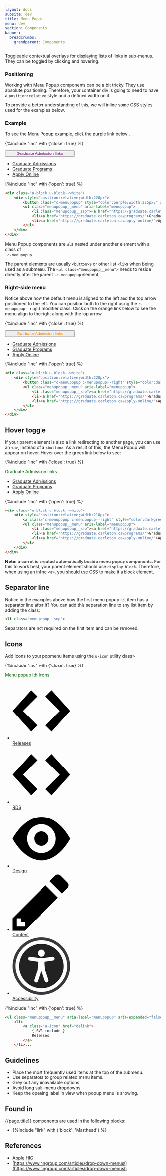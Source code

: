 ```yaml
---
layout: docs
subsite: dev
title: Menu Popup
menu: dev
section: Components
banner:
  breadcrumbs:
    grandparent: Components
---
```


Toggleable contextual overlays for displaying lists of links in sub-menus. They can be toggled by clicking and hovering.

### Positioning

Working with Menu Popup components can be a bit tricky. They use absolute positioning. Therefore, your container div is going to need to have a `position:relative` style and a defined width on it. 

To provide a better understanding of this, we will inline some CSS styles used for the examples below.

### Example

To see the Menu Popup example, click the purple link below .

{%include "inc" with {'close': true} %}

<div class="u-block u-block--white">
    <div style="position:relative;width:220px">
        <button class="c-menupopup" style="color:purple;width:225px;" aria-label="Open Menu">Graduate Admission links</button>
        <ul class="menupopup__menu" aria-label="menupopup">
            <li class="menupopup__sep"><a href="https://graduate.carleton.ca">Graduate Admissions</a></li>
            <li><a href="https://graduate.carleton.ca/programs/">Graduate Programs</a></li>
            <li><a href="https://graduate.carleton.ca/apply-online/">Apply Online</a></li>
        </ul>
    </div>
</div>

{%include "inc" with {'open': true} %}

```html
<div class="u-block u-block--white">
    <div style="position:relative;width:220px">
        <button class="c-menupopup" style="color:purple;width:225px;" aria-label="Open Menu">Graduate Admission links</button>
        <ul class="menupopup__menu" aria-label="menupopup">
            <li class="menupopup__sep"><a href="https://graduate.carleton.ca">Graduate Admissions</a></li>
            <li><a href="https://graduate.carleton.ca/programs/">Graduate Programs</a></li>
            <li><a href="https://graduate.carleton.ca/apply-online/">Apply Online</a></li>
        </ul>
    </div>
</div>
```

Menu Popup components are `ul`s nested under another element with a class of <br>`.c-menupopup`. 

The parent elements are usually `<button>`s or other list `<li>`s when being used as a submenu. The `<ul class="menupopup__menu">` needs to reside directly after the parent `.c-menupopup` element.

### Right-side menu

Notice above how the default menu is aligned to the left and the top arrow positioned to the left. You can position both to the right using the `c-menupopup--right` modifier class.
Click on the orange link below to see the menu align to the right along with the top arrow.

{%include "inc" with {'close': true} %}

<div class="u-block u-block--white">
    <div style="position:relative;width:220px">
        <button class="c-menupopup c-menupopup--right" style="color:darkorange;width:225px;" aria-label="Open Menu">Graduate Admission links</button>
        <ul class="menupopup__menu" aria-label="menupopup">
            <li class="menupopup__sep"><a href="https://graduate.carleton.ca">Graduate Admissions</a></li>
            <li><a href="https://graduate.carleton.ca/programs/">Graduate Programs</a></li>
            <li><a href="https://graduate.carleton.ca/apply-online/">Apply Online</a></li>
        </ul>
    </div>
</div>

{%include "inc" with {'open': true} %}

```html
<div class="u-block u-block--white">
    <div style="position:relative;width:220px">
        <button class="c-menupopup c-menupopup--right" style="color:darkorange;width:225px;" aria-label="Open Menu">Graduate Admission links</button>
        <ul class="menupopup__menu" aria-label="menupopup">
            <li class="menupopup__sep"><a href="https://graduate.carleton.ca">Graduate Admissions</a></li>
            <li><a href="https://graduate.carleton.ca/programs/">Graduate Programs</a></li>
            <li><a href="https://graduate.carleton.ca/apply-online/">Apply Online</a></li>
        </ul>
    </div>
</div>
```

## Hover toggle

If your parent element is also a link redirecting to another page, you can use an `<a>`, instead of a `<button>`. As a result of this, the Menu Popup will appear on hover.
Hover over the green link below to see:

{%include "inc" with {'close': true} %}

<div class="u-block u-block--white">
    <div style="position:relative;width:210px">
        <a class="c-menupopup c-menupopup--right" style="color:darkgreen;display:block" aria-label="Open Menu">Graduate Admission links</a>
        <ul class="menupopup__menu" aria-label="menupopup">
            <li class="menupopup__sep"><a href="https://graduate.carleton.ca">Graduate Admissions</a></li>
            <li><a href="https://graduate.carleton.ca/programs/">Graduate Programs</a></li>
            <li><a href="https://graduate.carleton.ca/apply-online/">Apply Online</a></li>
        </ul>
    </div>
</div>

{%include "inc" with {'open': true} %}

```html
<div class="u-block u-block--white">
    <div style="position:relative;width:210px">
        <a class="c-menupopup c-menupopup--right" style="color:darkgreen;display:block" aria-label="Open Menu">Graduate Admission links</a>
        <ul class="menupopup__menu" aria-label="menupopup">
            <li class="menupopup__sep"><a href="https://graduate.carleton.ca">Graduate Admissions</a></li>
            <li><a href="https://graduate.carleton.ca/programs/">Graduate Programs</a></li>
            <li><a href="https://graduate.carleton.ca/apply-online/">Apply Online</a></li>
        </ul>
    </div>
</div>
```

**Note**: a carrot is created automatically beside menu popup components. For this to work best, your parent element should use `display:block`. Therefore, when using an inline `<a>`, you should use CSS to make it a block element.

## Separator line

Notice in the examples above how the first menu popup list item has a separator line after it? You can add this separation line to any list item by adding the class:

```html
<li class="menupopup__sep">
```

Separators are not required on the first item and can be removed.

## Icons

Add icons to your popmenu items using the `u-icon` utility class>

{%include "inc" with {'close': true} %}

<div class="u-block u-block--white">
    <div style="position:relative;width:210px">
        <a class="c-menupopup c-menupopup--right" style="color:darkgreen;display:block" aria-label="Open Menu">Menu popup ith Icons</a>
<ul class="menupopup__menu" aria-label="menupopup" aria-expanded="false">
						<li>
							<a class="u-icon" href="https://github.com/ravendesignsystem/rds/releases"><svg viewBox="0 0 24 24" xmlns="http://www.w3.org/2000/svg"><path d="M16.286 3.5l-2.572 2.571 6 6-6 6 2.572 2.572L24 12.07 16.286 3.5zm-8.572 0L0 12.071l7.714 8.572 2.572-2.572-6-6 6-6L7.714 3.5z"></path></svg>
								Releases
							</a>
						</li>
						<li>
							<a class="u-icon" href="https://github.com/ravendesignsystem/rds"><svg viewBox="0 0 24 24" xmlns="http://www.w3.org/2000/svg"><path d="M16.286 3.5l-2.572 2.571 6 6-6 6 2.572 2.572L24 12.07 16.286 3.5zm-8.572 0L0 12.071l7.714 8.572 2.572-2.572-6-6 6-6L7.714 3.5z"></path></svg>
								RDS
							</a>
						</li>
						<li>
							<a class="u-icon" href="https://github.com/ravendesignsystem/design"><svg viewBox="0 0 24 24" xmlns="http://www.w3.org/2000/svg"><path d="M12.09 3C4.5 3 0 12 0 12s4.5 9 12.09 9C19.5 21 24 12 24 12s-4.5-9-11.91-9zM12 18c-3.3 0-6-2.67-6-6 0-3.3 2.7-6 6-6 3.33 0 6 2.7 6 6 0 3.33-2.67 6-6 6zm3-6c0 1.665-1.335 3-3 3a2.99 2.99 0 0 1-3-3c0-1.665 1.335-3 3-3s3 1.335 3 3z"></path></svg>
								Design
							</a>
						</li>
						<li>
							<a class="u-icon" href="https://github.com/ravendesignsystem/content"><svg viewBox="0 0 24 24" xmlns="http://www.w3.org/2000/svg"><path d="M0 18.658v5.143h5.143l13.714-13.714-5.143-5.143L0 18.658zm5.143 3.429H1.714v-3.429H3.43v1.715h1.714v1.714zM22.8 6.144l-2.229 2.229L15.43 3.23 17.657 1a1.707 1.707 0 0 1 2.417 0L22.8 3.727a1.707 1.707 0 0 1 0 2.417z"></path></svg>
								Content
							</a>
						</li>
						<li>
							<a class="u-icon" href="https://github.com/ravendesignsystem/accessibility"><svg viewBox="0 0 24 24" xmlns="http://www.w3.org/2000/svg" aria-hidden="true"><g fill="none" fill-rule="evenodd"><path d="M16.87 9.645l-3.435.484a4.734 4.734 0 0 0-.024.07c-.122.365.164 2.794.281 3.731l1.294 3.92a.795.795 0 0 1-.567.965.795.795 0 0 1-.966-.567l-1.31-3.983s-.02-.14-.158-.14c-.131 0-.156.141-.156.141l-1.312 4.005a.796.796 0 0 1-.966.568.795.795 0 0 1-.568-.966l1.351-4.156c.128-1.048.368-3.178.255-3.517a4.734 4.734 0 0 0-.024-.071L7.13 9.645a.795.795 0 0 1-.674-.896.795.795 0 0 1 .895-.674l4.047.571.602.001h.602l4.047-.572a.795.795 0 0 1 .895.674.795.795 0 0 1-.674.896zM12 5.079a1.494 1.494 0 1 1 0 2.989 1.494 1.494 0 0 1 0-2.989zm0-2.38A9.3 9.3 0 1 0 12 21.3a9.3 9.3 0 0 0 0-18.6z" fill="#222"></path><path d="M12 22.787C6.052 22.787 1.213 17.948 1.213 12S6.052 1.213 12 1.213 22.787 6.052 22.787 12 17.948 22.787 12 22.787zM12 .022C5.385.022.022 5.385.022 12c0 6.615 5.363 11.978 11.978 11.978 6.615 0 11.978-5.363 11.978-11.978C23.978 5.385 18.615.022 12 .022z" fill="#373B3E"></path></g></svg>
								Accessibility
							</a>
						</li>
					</ul>
    </div>
</div>

{%include "inc" with {'open': true} %}

```html
<ul class="menupopup__menu" aria-label="menupopup" aria-expanded="false">
    <li>
        <a class="u-icon" href="dalink">
            { SVG include }
            Releases
        </a>
    </li>...
```

## Guidelines

- Place the most frequently used items at the top of the submenu.
- Use separators to group related menu items.
- Grey out any unavailable options.
- Avoid long sub-menu dropdowns.
- Keep the opening label in view when popup menu is showing. 

## Found in

{{page.title}} components are used in the following blocks:

- {%include "link" with {'block': 'Masthead'} %}

## References

- [Apple HIG](https://developer.apple.com/design/human-interface-guidelines/ios/controls/context-menus/)
- [https://www.nngroup.com/articles/drop-down-menus/](https://www.nngroup.com/articles/drop-down-menus/)
